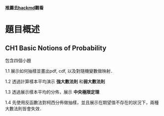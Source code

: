 **推薦去[hackmd](https://hackmd.io/4m94zjAmQYSZ6dupjdsNRw)觀看**
# 題目概述
## **CH1 Basic Notions of Probability**
包含四個小題

1.1 展示如何抽樣並畫出pdf, cdf, 以及對隨機變數做映射．

1.2 透過計算樣本平均演示 **強大數法則** 和**弱大數法則**

1.3 透過展示樣本平均的分佈，展示 **中央極限定理**

1.4 先使用反函數法對柯西分佈做抽樣，並且展示在期望值不存在的狀況下，兩種大數法則皆會失效．


